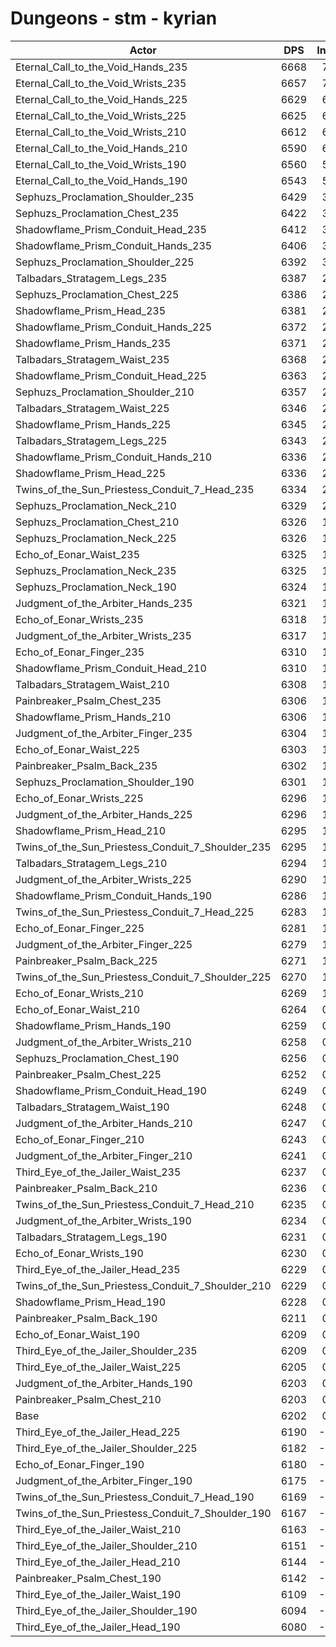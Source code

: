 # Dungeons - stm - kyrian
| Actor | DPS | Increase |
|---|:---:|:---:|
|Eternal_Call_to_the_Void_Hands_235|6668|7.51%|
|Eternal_Call_to_the_Void_Wrists_235|6657|7.33%|
|Eternal_Call_to_the_Void_Hands_225|6629|6.88%|
|Eternal_Call_to_the_Void_Wrists_225|6625|6.81%|
|Eternal_Call_to_the_Void_Wrists_210|6612|6.60%|
|Eternal_Call_to_the_Void_Hands_210|6590|6.25%|
|Eternal_Call_to_the_Void_Wrists_190|6560|5.76%|
|Eternal_Call_to_the_Void_Hands_190|6543|5.49%|
|Sephuzs_Proclamation_Shoulder_235|6429|3.65%|
|Sephuzs_Proclamation_Chest_235|6422|3.54%|
|Shadowflame_Prism_Conduit_Head_235|6412|3.38%|
|Shadowflame_Prism_Conduit_Hands_235|6406|3.28%|
|Sephuzs_Proclamation_Shoulder_225|6392|3.06%|
|Talbadars_Stratagem_Legs_235|6387|2.97%|
|Sephuzs_Proclamation_Chest_225|6386|2.96%|
|Shadowflame_Prism_Head_235|6381|2.88%|
|Shadowflame_Prism_Conduit_Hands_225|6372|2.73%|
|Shadowflame_Prism_Hands_235|6371|2.72%|
|Talbadars_Stratagem_Waist_235|6368|2.67%|
|Shadowflame_Prism_Conduit_Head_225|6363|2.59%|
|Sephuzs_Proclamation_Shoulder_210|6357|2.49%|
|Talbadars_Stratagem_Waist_225|6346|2.31%|
|Shadowflame_Prism_Hands_225|6345|2.30%|
|Talbadars_Stratagem_Legs_225|6343|2.27%|
|Shadowflame_Prism_Conduit_Hands_210|6336|2.15%|
|Shadowflame_Prism_Head_225|6336|2.15%|
|Twins_of_the_Sun_Priestess_Conduit_7_Head_235|6334|2.12%|
|Sephuzs_Proclamation_Neck_210|6329|2.04%|
|Sephuzs_Proclamation_Chest_210|6326|1.99%|
|Sephuzs_Proclamation_Neck_225|6326|1.99%|
|Echo_of_Eonar_Waist_235|6325|1.98%|
|Sephuzs_Proclamation_Neck_235|6325|1.98%|
|Sephuzs_Proclamation_Neck_190|6324|1.96%|
|Judgment_of_the_Arbiter_Hands_235|6321|1.91%|
|Echo_of_Eonar_Wrists_235|6318|1.86%|
|Judgment_of_the_Arbiter_Wrists_235|6317|1.85%|
|Echo_of_Eonar_Finger_235|6310|1.73%|
|Shadowflame_Prism_Conduit_Head_210|6310|1.73%|
|Talbadars_Stratagem_Waist_210|6308|1.70%|
|Painbreaker_Psalm_Chest_235|6306|1.67%|
|Shadowflame_Prism_Hands_210|6306|1.67%|
|Judgment_of_the_Arbiter_Finger_235|6304|1.64%|
|Echo_of_Eonar_Waist_225|6303|1.62%|
|Painbreaker_Psalm_Back_235|6302|1.60%|
|Sephuzs_Proclamation_Shoulder_190|6301|1.59%|
|Echo_of_Eonar_Wrists_225|6296|1.51%|
|Judgment_of_the_Arbiter_Hands_225|6296|1.51%|
|Shadowflame_Prism_Head_210|6295|1.49%|
|Twins_of_the_Sun_Priestess_Conduit_7_Shoulder_235|6295|1.49%|
|Talbadars_Stratagem_Legs_210|6294|1.48%|
|Judgment_of_the_Arbiter_Wrists_225|6290|1.41%|
|Shadowflame_Prism_Conduit_Hands_190|6286|1.35%|
|Twins_of_the_Sun_Priestess_Conduit_7_Head_225|6283|1.30%|
|Echo_of_Eonar_Finger_225|6281|1.27%|
|Judgment_of_the_Arbiter_Finger_225|6279|1.23%|
|Painbreaker_Psalm_Back_225|6271|1.10%|
|Twins_of_the_Sun_Priestess_Conduit_7_Shoulder_225|6270|1.09%|
|Echo_of_Eonar_Wrists_210|6269|1.07%|
|Echo_of_Eonar_Waist_210|6264|0.99%|
|Shadowflame_Prism_Hands_190|6259|0.91%|
|Judgment_of_the_Arbiter_Wrists_210|6258|0.89%|
|Sephuzs_Proclamation_Chest_190|6256|0.86%|
|Painbreaker_Psalm_Chest_225|6252|0.80%|
|Shadowflame_Prism_Conduit_Head_190|6249|0.75%|
|Talbadars_Stratagem_Waist_190|6248|0.73%|
|Judgment_of_the_Arbiter_Hands_210|6247|0.72%|
|Echo_of_Eonar_Finger_210|6243|0.65%|
|Judgment_of_the_Arbiter_Finger_210|6241|0.62%|
|Third_Eye_of_the_Jailer_Waist_235|6237|0.56%|
|Painbreaker_Psalm_Back_210|6236|0.54%|
|Twins_of_the_Sun_Priestess_Conduit_7_Head_210|6235|0.52%|
|Judgment_of_the_Arbiter_Wrists_190|6234|0.51%|
|Talbadars_Stratagem_Legs_190|6231|0.46%|
|Echo_of_Eonar_Wrists_190|6230|0.44%|
|Third_Eye_of_the_Jailer_Head_235|6229|0.43%|
|Twins_of_the_Sun_Priestess_Conduit_7_Shoulder_210|6229|0.43%|
|Shadowflame_Prism_Head_190|6228|0.41%|
|Painbreaker_Psalm_Back_190|6211|0.14%|
|Echo_of_Eonar_Waist_190|6209|0.10%|
|Third_Eye_of_the_Jailer_Shoulder_235|6209|0.10%|
|Third_Eye_of_the_Jailer_Waist_225|6205|0.04%|
|Judgment_of_the_Arbiter_Hands_190|6203|0.01%|
|Painbreaker_Psalm_Chest_210|6203|0.01%|
|Base|6202|0.00%|
|Third_Eye_of_the_Jailer_Head_225|6190|-0.20%|
|Third_Eye_of_the_Jailer_Shoulder_225|6182|-0.33%|
|Echo_of_Eonar_Finger_190|6180|-0.36%|
|Judgment_of_the_Arbiter_Finger_190|6175|-0.44%|
|Twins_of_the_Sun_Priestess_Conduit_7_Head_190|6169|-0.54%|
|Twins_of_the_Sun_Priestess_Conduit_7_Shoulder_190|6167|-0.57%|
|Third_Eye_of_the_Jailer_Waist_210|6163|-0.64%|
|Third_Eye_of_the_Jailer_Shoulder_210|6151|-0.83%|
|Third_Eye_of_the_Jailer_Head_210|6144|-0.94%|
|Painbreaker_Psalm_Chest_190|6142|-0.98%|
|Third_Eye_of_the_Jailer_Waist_190|6109|-1.51%|
|Third_Eye_of_the_Jailer_Shoulder_190|6094|-1.75%|
|Third_Eye_of_the_Jailer_Head_190|6080|-1.98%|
